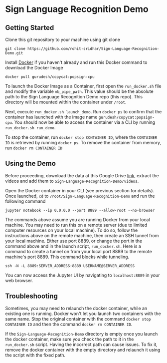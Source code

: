# Sign Language Recognition Demo

## Getting Started
Clone this git repository to your machine using git clone
```
git clone https://github.com/rohit-sridhar/Sign-Language-Recognition-Demo.git
```

Install [Docker](https://www.docker.com) if you haven't already and run this Docker command to download the Docker Image
```
docker pull gurudesh/copycat:popsign-cpu
```

To launch the Docker Image as a Container, first open the `run_docker.sh` file and modify the variable `mb_pipe_path`. This value should be the absolute path to the Sign Language Recognition Demo repo (this repo). This directory will be mounted within the container under `/root`.

Next, execute `run_docker.sh launch_demo`. Run `docker ps` to confirm that the container has launched with the image name `gurudesh/copycat:popsign-cpu`. You should now be able to access the container via a CLI by running `run_docker.sh run_demo`.

To stop the container, run `docker stop CONTAINER ID`, where the `CONTAINER ID` is retrieved by running `docker ps`. To remove the container from memory, run `docker rm CONTAINER ID`

## Using the Demo
Before proceeding, download the data at this Google Drive [link](https://drive.google.com/file/d/1_sImmOjPiflbV7TWDzTiHs1W1qMF3DtY), extract the videos and add them to `Sign-Language-Recognition-Demo/videos`.

Open the Docker container in your CLI (see previous section for details). Once launched, `cd` to `/root/Sign-Language-Recognition-Demo` and run the following command
```
jupyter notebook --ip 0.0.0.0 --port 8889 --allow-root --no-browser
```

The commands above assume you are running Docker from your local machine. You may need to run this on a remote server (due to limited computer resources on your local machine). To do so, follow the instructions above on the remote machine, then create an SSH tunnel from your local machine. Either use port 8889, or change the port in the command above and in the launch script, `run_docker.sh`. Here is a command to create a tunnel on from your local port 8889 to the remote machine's port 8889. This command blocks while tunneling.
```
ssh -N -L 8889:SERVER_ADDRESS:8889 USERNAME@SERVER_ADDRESS
```

You can now access the Jupyter UI by navigating to `localhost:8889` in your web browser.

## Troubleshooting
Sometimes, you may need to relaunch the docker container, while an existing one is running. Docker won't let you launch two containers with the same name. Stop the original container with the command `docker stop CONTAINER ID` and then the command `docker rm CONTAINER ID`.

If the `Sign-Language-Recognition-Demo` directory is empty once you launch the docker container, make sure you check the path to it in the `run_docker.sh` script. Having the incorrect path can cause issues. To fix it, remove the docker container with the empty directory and relaunch it using the script with the fixed path.
